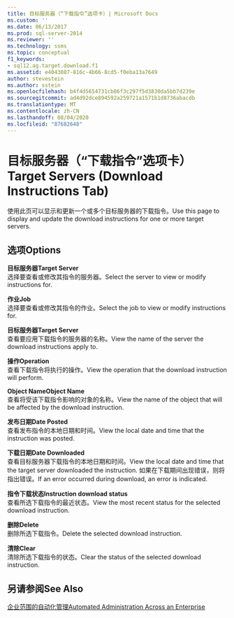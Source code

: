 ```yaml
---
title: 目标服务器（“下载指令”选项卡）| Microsoft Docs
ms.custom: ''
ms.date: 06/13/2017
ms.prod: sql-server-2014
ms.reviewer: ''
ms.technology: ssms
ms.topic: conceptual
f1_keywords:
- sql12.ag.target.download.f1
ms.assetid: e4043087-816c-4b66-8cd5-f0eba13a7649
author: stevestein
ms.author: sstein
ms.openlocfilehash: b4f4d5654731cb86f3c297f5d3830da5bb7d239e
ms.sourcegitcommit: ad4d92dce894592a259721a1571b1d8736abacdb
ms.translationtype: MT
ms.contentlocale: zh-CN
ms.lasthandoff: 08/04/2020
ms.locfileid: "87682648"
---
```

# <a name="target-servers-download-instructions-tab"></a><span data-ttu-id="2871c-102">目标服务器（“下载指令”选项卡）</span><span class="sxs-lookup"><span data-stu-id="2871c-102">Target Servers (Download Instructions Tab)</span></span>
  <span data-ttu-id="2871c-103">使用此页可以显示和更新一个或多个目标服务器的下载指令。</span><span class="sxs-lookup"><span data-stu-id="2871c-103">Use this page to display and update the download instructions for one or more target servers.</span></span>  
  
## <a name="options"></a><span data-ttu-id="2871c-104">选项</span><span class="sxs-lookup"><span data-stu-id="2871c-104">Options</span></span>  
 <span data-ttu-id="2871c-105">**目标服务器**</span><span class="sxs-lookup"><span data-stu-id="2871c-105">**Target Server**</span></span>  
 <span data-ttu-id="2871c-106">选择要查看或修改其指令的服务器。</span><span class="sxs-lookup"><span data-stu-id="2871c-106">Select the server to view or modify instructions for.</span></span>  
  
 <span data-ttu-id="2871c-107">**作业**</span><span class="sxs-lookup"><span data-stu-id="2871c-107">**Job**</span></span>  
 <span data-ttu-id="2871c-108">选择要查看或修改其指令的作业。</span><span class="sxs-lookup"><span data-stu-id="2871c-108">Select the job to view or modify instructions for.</span></span>  
  
 <span data-ttu-id="2871c-109">**目标服务器**</span><span class="sxs-lookup"><span data-stu-id="2871c-109">**Target Server**</span></span>  
 <span data-ttu-id="2871c-110">查看要应用下载指令的服务器的名称。</span><span class="sxs-lookup"><span data-stu-id="2871c-110">View the name of the server the download instructions apply to.</span></span>  
  
 <span data-ttu-id="2871c-111">**操作**</span><span class="sxs-lookup"><span data-stu-id="2871c-111">**Operation**</span></span>  
 <span data-ttu-id="2871c-112">查看下载指令将执行的操作。</span><span class="sxs-lookup"><span data-stu-id="2871c-112">View the operation that the download instruction will perform.</span></span>  
  
 <span data-ttu-id="2871c-113">**Object Name**</span><span class="sxs-lookup"><span data-stu-id="2871c-113">**Object Name**</span></span>  
 <span data-ttu-id="2871c-114">查看将受该下载指令影响的对象的名称。</span><span class="sxs-lookup"><span data-stu-id="2871c-114">View the name of the object that will be affected by the download instruction.</span></span>  
  
 <span data-ttu-id="2871c-115">**发布日期**</span><span class="sxs-lookup"><span data-stu-id="2871c-115">**Date Posted**</span></span>  
 <span data-ttu-id="2871c-116">查看发布指令的本地日期和时间。</span><span class="sxs-lookup"><span data-stu-id="2871c-116">View the local date and time that the instruction was posted.</span></span>  
  
 <span data-ttu-id="2871c-117">**下载日期**</span><span class="sxs-lookup"><span data-stu-id="2871c-117">**Date Downloaded**</span></span>  
 <span data-ttu-id="2871c-118">查看目标服务器下载指令的本地日期和时间。</span><span class="sxs-lookup"><span data-stu-id="2871c-118">View the local date and time that the target server downloaded the instruction.</span></span> <span data-ttu-id="2871c-119">如果在下载期间出现错误，则将指出错误。</span><span class="sxs-lookup"><span data-stu-id="2871c-119">If an error occurred during download, an error is indicated.</span></span>  
  
 <span data-ttu-id="2871c-120">**指令下载状态**</span><span class="sxs-lookup"><span data-stu-id="2871c-120">**Instruction download status**</span></span>  
 <span data-ttu-id="2871c-121">查看所选下载指令的最近状态。</span><span class="sxs-lookup"><span data-stu-id="2871c-121">View the most recent status for the selected download instruction.</span></span>  
  
 <span data-ttu-id="2871c-122">**删除**</span><span class="sxs-lookup"><span data-stu-id="2871c-122">**Delete**</span></span>  
 <span data-ttu-id="2871c-123">删除所选下载指令。</span><span class="sxs-lookup"><span data-stu-id="2871c-123">Delete the selected download instruction.</span></span>  
  
 <span data-ttu-id="2871c-124">**清除**</span><span class="sxs-lookup"><span data-stu-id="2871c-124">**Clear**</span></span>  
 <span data-ttu-id="2871c-125">清除所选下载指令的状态。</span><span class="sxs-lookup"><span data-stu-id="2871c-125">Clear the status of the selected download instruction.</span></span>  
  
## <a name="see-also"></a><span data-ttu-id="2871c-126">另请参阅</span><span class="sxs-lookup"><span data-stu-id="2871c-126">See Also</span></span>  
 [<span data-ttu-id="2871c-127">企业范围的自动化管理</span><span class="sxs-lookup"><span data-stu-id="2871c-127">Automated Administration Across an Enterprise</span></span>](automated-administration-across-an-enterprise.md)  
  
  
